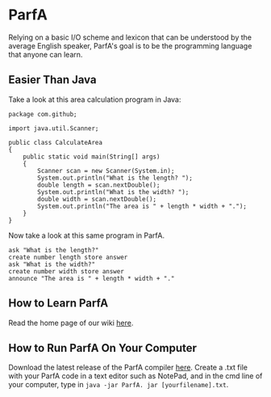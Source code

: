 # ParfA
Relying on a basic I/O scheme and lexicon that can be understood by the average English speaker, ParfA's goal is to be the programming language that anyone can learn.

## Easier Than Java

Take a look at this area calculation program in Java:
````
package com.github;

import java.util.Scanner;

public class CalculateArea
{
    public static void main(String[] args)
    {
        Scanner scan = new Scanner(System.in);
        System.out.println("What is the length? ");
        double length = scan.nextDouble();
        System.out.println("What is the width? ");
        double width = scan.nextDouble();
        System.out.println("The area is " + length * width + ".");
    }
}
````
Now take a look at this same program in ParfA.
````
ask "What is the length?"
create number length store answer
ask "What is the width?"
create number width store answer
announce "The area is " + length * width + "."
````

## How to Learn ParfA

Read the home page of our wiki [here](https://github.com/arjunvnair/ParfA/wiki).

## How to Run ParfA On Your Computer

Download the latest release of the ParfA compiler [here](https://github.com/arjunvnair/ParfA/releases). Create a .txt file with your ParfA code in a text editor such as NotePad, and in the cmd line of your computer, type in ````java -jar ParfA. jar [yourfilename].txt````.
